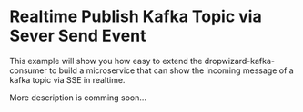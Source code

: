 # Realtime Publish Kafka Topic via Sever Send Event

This example will show you how easy to extend the dropwizard-kafka-consumer to build a microservice that can show the incoming message of a kafka topic via SSE in realtime.

More description is comming soon...